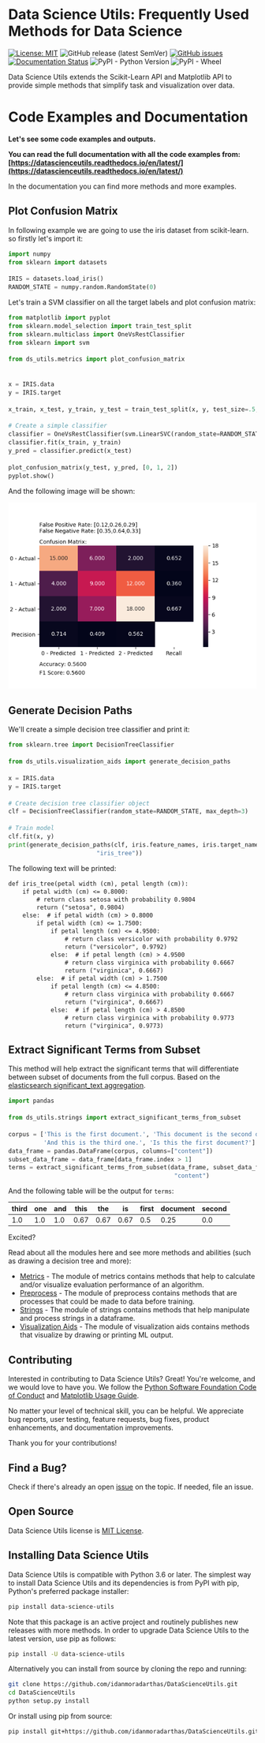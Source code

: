 # Data Science Utils: Frequently Used Methods for Data Science
[![License: MIT](https://img.shields.io/github/license/idanmoradarthas/DataScienceUtils)](https://opensource.org/licenses/MIT)
![GitHub release (latest SemVer)](https://img.shields.io/github/v/release/idanmoradarthas/DataScienceUtils)
[![GitHub issues](https://img.shields.io/github/issues/idanmoradarthas/DataScienceUtils)](https://github.com/idanmoradarthas/DataScienceUtils/issues)
[![Documentation Status](https://readthedocs.org/projects/datascienceutils/badge/?version=latest)](https://datascienceutils.readthedocs.io/en/latest/?badge=latest)
![PyPI - Python Version](https://img.shields.io/pypi/pyversions/data-science-utils)
![PyPI - Wheel](https://img.shields.io/pypi/wheel/data-science-utils)

Data Science Utils extends the Scikit-Learn API and Matplotlib API to provide simple methods that simplify task and 
visualization over data. 

# Code Examples and Documentation
**Let's see some code examples and outputs.** 

**You can read the full documentation with all the code examples from:
[https://datascienceutils.readthedocs.io/en/latest/](https://datascienceutils.readthedocs.io/en/latest/)**

In the documentation you can find more methods and more examples.

## Plot Confusion Matrix
In following example we are going to use the iris dataset from scikit-learn. so firstly let's import it:
```python
import numpy
from sklearn import datasets

IRIS = datasets.load_iris()
RANDOM_STATE = numpy.random.RandomState(0)
```
Let's train a SVM classifier on all the target labels and plot confusion matrix:
```python
from matplotlib import pyplot
from sklearn.model_selection import train_test_split
from sklearn.multiclass import OneVsRestClassifier
from sklearn import svm

from ds_utils.metrics import plot_confusion_matrix


x = IRIS.data
y = IRIS.target

x_train, x_test, y_train, y_test = train_test_split(x, y, test_size=.5, random_state=RANDOM_STATE)

# Create a simple classifier
classifier = OneVsRestClassifier(svm.LinearSVC(random_state=RANDOM_STATE))
classifier.fit(x_train, y_train)
y_pred = classifier.predict(x_test)

plot_confusion_matrix(y_test, y_pred, [0, 1, 2])
pyplot.show()
```
And the following image will be shown:

![multi label classification confusion matrix](https://raw.githubusercontent.com/idanmoradarthas/DataScienceUtils/master/tests/baseline_images/test_metrics/test_print_confusion_matrix.png)
## Generate Decision Paths
We'll create a simple decision tree classifier and print it:
```python
from sklearn.tree import DecisionTreeClassifier

from ds_utils.visualization_aids import generate_decision_paths
    
x = IRIS.data
y = IRIS.target

# Create decision tree classifier object
clf = DecisionTreeClassifier(random_state=RANDOM_STATE, max_depth=3)

# Train model
clf.fit(x, y)
print(generate_decision_paths(clf, iris.feature_names, iris.target_names.tolist(),
                         "iris_tree"))
```
The following text will be printed:
```
def iris_tree(petal width (cm), petal length (cm)):
    if petal width (cm) <= 0.8000:
        # return class setosa with probability 0.9804
        return ("setosa", 0.9804)
    else:  # if petal width (cm) > 0.8000
        if petal width (cm) <= 1.7500:
            if petal length (cm) <= 4.9500:
                # return class versicolor with probability 0.9792
                return ("versicolor", 0.9792)
            else:  # if petal length (cm) > 4.9500
                # return class virginica with probability 0.6667
                return ("virginica", 0.6667)
        else:  # if petal width (cm) > 1.7500
            if petal length (cm) <= 4.8500:
                # return class virginica with probability 0.6667
                return ("virginica", 0.6667)
            else:  # if petal length (cm) > 4.8500
                # return class virginica with probability 0.9773
                return ("virginica", 0.9773)
```

## Extract Significant Terms from Subset
This method will help extract the significant terms that will differentiate between subset of documents from the full 
corpus. Based on the [elasticsearch significant_text aggregation](https://www.elastic.co/guide/en/elasticsearch/reference/current/search-aggregations-bucket-significantterms-aggregation.html#_scripted).

```python
import pandas

from ds_utils.strings import extract_significant_terms_from_subset

corpus = ['This is the first document.', 'This document is the second document.',
          'And this is the third one.', 'Is this the first document?']
data_frame = pandas.DataFrame(corpus, columns=["content"])
subset_data_frame = data_frame[data_frame.index > 1]
terms = extract_significant_terms_from_subset(data_frame, subset_data_frame, 
                                               "content")

```
And the following table will be the output for ``terms``:

|third|one|and|this|the |is  |first|document|second|
|-----|---|---|----|----|----|-----|--------|------|
|1.0  |1.0|1.0|0.67|0.67|0.67|0.5  |0.25    |0.0   |

Excited?

Read about all the modules here and see more methods and abilities (such as drawing a decision tree and more): 
* [Metrics](https://datascienceutils.readthedocs.io/en/latest/metrics.html) - The module of metrics contains methods that help to calculate and/or visualize evaluation performance of an algorithm.
* [Preprocess](https://datascienceutils.readthedocs.io/en/latest/preprocess.html) - The module of preprocess contains methods that are processes that could be made to data before training.
* [Strings](https://datascienceutils.readthedocs.io/en/latest/strings.html) - The module of strings contains methods that help manipulate and process strings in a dataframe.
* [Visualization Aids](https://datascienceutils.readthedocs.io/en/latest/visualization_aids.html) - The module of visualization aids contains methods that visualize by drawing or printing ML output.

## Contributing
Interested in contributing to Data Science Utils? Great! You're welcome,  and we would love to have you. We follow 
the [Python Software Foundation Code of Conduct](http://www.python.org/psf/codeofconduct/) and 
[Matplotlib Usage Guide](https://matplotlib.org/tutorials/introductory/usage.html#coding-styles).

No matter your level of technical skill, you can be helpful. We appreciate bug reports, user testing, feature 
requests, bug fixes, product enhancements, and documentation improvements.

Thank you for your contributions!

## Find a Bug?
Check if there's already an open [issue](https://github.com/idanmoradarthas/DataScienceUtils/issues) on the topic. If 
needed, file an issue.

## Open Source
Data Science Utils license is [MIT License](https://opensource.org/licenses/MIT). 

## Installing Data Science Utils
Data Science Utils is compatible with Python 3.6 or later. The simplest way to install Data Science Utils and its 
dependencies is from PyPI with pip, Python's preferred package installer:
```bash
pip install data-science-utils
```
Note that this package is an active project and routinely publishes new releases with more methods.  In order to 
upgrade Data Science Utils to the latest version, use pip as follows:
```bash
pip install -U data-science-utils
```
Alternatively you can install from source by cloning the repo and running:
```bash
git clone https://github.com/idanmoradarthas/DataScienceUtils.git
cd DataScienceUtils
python setup.py install
```
Or install using pip from source:
```bash
pip install git+https://github.com/idanmoradarthas/DataScienceUtils.git
```
